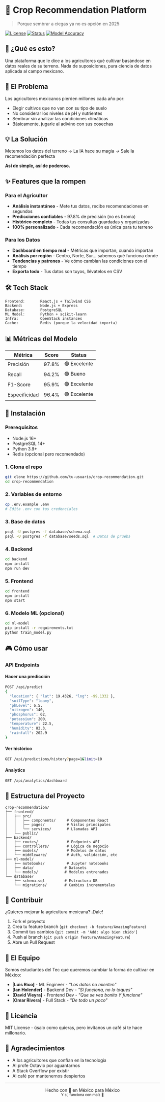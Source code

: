 # 🌾 Crop Recommendation Platform

> Porque sembrar a ciegas ya no es opción en 2025

[![License](https://img.shields.io/badge/license-MIT-blue.svg)](LICENSE)
[![Status](https://img.shields.io/badge/status-active-success.svg)]()
[![Model Accuracy](https://img.shields.io/badge/accuracy-97.8%25-brightgreen.svg)]()

## 🚀 ¿Qué es esto?

Una plataforma que le dice a los agricultores qué cultivar basándose en datos reales de su terreno. Nada de suposiciones, pura ciencia de datos aplicada al campo mexicano.

## 🎯 El Problema

Los agricultores mexicanos pierden millones cada año por:
- Elegir cultivos que no van con su tipo de suelo
- No considerar los niveles de pH y nutrientes
- Sembrar sin analizar las condiciones climáticas
- Básicamente, jugarle al adivino con sus cosechas

## 💡 La Solución

Metemos los datos del terreno → La IA hace su magia → Sale la recomendación perfecta

**Así de simple, así de poderoso.**

## ✨ Features que la rompen

### Para el Agricultor
- **Análisis instantáneo** - Mete tus datos, recibe recomendaciones en segundos
- **Predicciones confiables** - 97.8% de precisión (no es broma)
- **Histórico completo** - Todas tus consultas guardadas y organizadas
- **100% personalizado** - Cada recomendación es única para tu terreno

### Para los Datos
- **Dashboard en tiempo real** - Métricas que importan, cuando importan
- **Análisis por región** - Centro, Norte, Sur... sabemos qué funciona donde
- **Tendencias y patrones** - Ve cómo cambian las condiciones con el tiempo
- **Exporta todo** - Tus datos son tuyos, llévatelos en CSV

## 🛠️ Tech Stack

```
Frontend:       React.js + Tailwind CSS
Backend:        Node.js + Express
Database:       PostgreSQL
ML Model:       Python + scikit-learn
Infra:          OpenStack instances
Cache:          Redis (porque la velocidad importa)
```

## 📊 Métricas del Modelo

| Métrica | Score | Status |
|---------|-------|---------|
| Precisión | 97.8% | 🟢 Excelente |
| Recall | 94.2% | 🟢 Bueno |
| F1-Score | 95.9% | 🟢 Excelente |
| Especificidad | 96.4% | 🟢 Excelente |

## 🚦 Instalación

### Prerequisitos
- Node.js 16+
- PostgreSQL 14+
- Python 3.8+
- Redis (opcional pero recomendado)

### 1. Clona el repo
```bash
git clone https://github.com/tu-usuario/crop-recommendation.git
cd crop-recommendation
```

### 2. Variables de entorno
```bash
cp .env.example .env
# Edita .env con tus credenciales
```

### 3. Base de datos
```bash
psql -U postgres -f database/schema.sql
psql -U postgres -f database/seeds.sql  # Datos de prueba
```

### 4. Backend
```bash
cd backend
npm install
npm run dev
```

### 5. Frontend
```bash
cd frontend
npm install
npm start
```

### 6. Modelo ML (opcional)
```bash
cd ml-model
pip install -r requirements.txt
python train_model.py
```

## 🎮 Cómo usar

### API Endpoints

#### Hacer una predicción
```bash
POST /api/predict
{
  "location": { "lat": 19.4326, "lng": -99.1332 },
  "soilType": "loamy",
  "phLevel": 6.5,
  "nitrogen": 140,
  "phosphorus": 62,
  "potassium": 200,
  "temperature": 22.5,
  "humidity": 82.3,
  "rainfall": 202.9
}
```

#### Ver histórico
```bash
GET /api/predictions/history?page=1&limit=10
```

#### Analytics
```bash
GET /api/analytics/dashboard
```

## 📁 Estructura del Proyecto

```
crop-recommendation/
├── frontend/
│   ├── src/
│   │   ├── components/     # Componentes React
│   │   ├── pages/          # Vistas principales
│   │   └── services/       # Llamadas API
│   └── public/
├── backend/
│   ├── routes/             # Endpoints API
│   ├── controllers/        # Lógica de negocio
│   ├── models/             # Modelos de datos
│   └── middleware/         # Auth, validación, etc
├── ml-model/
│   ├── notebooks/          # Jupyter notebooks
│   ├── data/              # Datasets
│   └── models/            # Modelos entrenados
└── database/
    ├── schema.sql         # Estructura DB
    └── migrations/        # Cambios incrementales
```

## 🤝 Contribuir

¿Quieres mejorar la agricultura mexicana? ¡Dale!

1. Fork el proyecto
2. Crea tu feature branch (`git checkout -b feature/AmazingFeature`)
3. Commit tus cambios (`git commit -m 'Add: algo bien chido'`)
4. Push al branch (`git push origin feature/AmazingFeature`)
5. Abre un Pull Request

## 👥 El Equipo

Somos estudiantes del Tec que queremos cambiar la forma de cultivar en México:

- **[Luis Rico]** - ML Engineer - *"Los datos no mienten"*
- **[Ian Holender]** - Backend Dev - *"Si funciona, no lo toques"*
- **[David Vieyra]** - Frontend Dev - *"Que se vea bonito Y funcione"*
- **[Omar Rivera]** - Full Stack - *"De todo un poco"*

## 📜 Licencia

MIT License - úsalo como quieras, pero invítanos un café si te hace millonario.

## 🙏 Agradecimientos

- A los agricultores que confían en la tecnología
- Al profe Octavio por aguantarnos
- A Stack Overflow por existir
- Al café por mantenernos despiertos

---

<p align="center">
  Hecho con 💚 en México para México
  <br>
  <sub>Y sí, funciona con maíz 🌽</sub>
</p>
